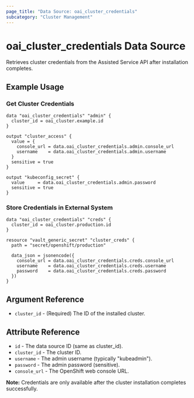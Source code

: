 ```yaml
---
page_title: "Data Source: oai_cluster_credentials"
subcategory: "Cluster Management"
---
```


# oai_cluster_credentials Data Source

Retrieves cluster credentials from the Assisted Service API after installation completes.

## Example Usage

### Get Cluster Credentials

```hcl
data "oai_cluster_credentials" "admin" {
  cluster_id = oai_cluster.example.id
}

output "cluster_access" {
  value = {
    console_url = data.oai_cluster_credentials.admin.console_url
    username    = data.oai_cluster_credentials.admin.username
  }
  sensitive = true
}

output "kubeconfig_secret" {
  value     = data.oai_cluster_credentials.admin.password
  sensitive = true
}
```

### Store Credentials in External System

```hcl
data "oai_cluster_credentials" "creds" {
  cluster_id = oai_cluster.production.id
}

resource "vault_generic_secret" "cluster_creds" {
  path = "secret/openshift/production"
  
  data_json = jsonencode({
    console_url = data.oai_cluster_credentials.creds.console_url
    username    = data.oai_cluster_credentials.creds.username
    password    = data.oai_cluster_credentials.creds.password
  })
}
```

## Argument Reference

* `cluster_id` - (Required) The ID of the installed cluster.

## Attribute Reference

* `id` - The data source ID (same as cluster_id).
* `cluster_id` - The cluster ID.
* `username` - The admin username (typically "kubeadmin").
* `password` - The admin password (sensitive).
* `console_url` - The OpenShift web console URL.

**Note:** Credentials are only available after the cluster installation completes successfully.